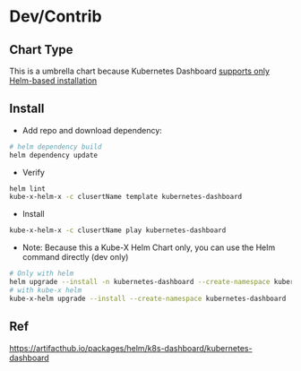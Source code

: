 # Dev/Contrib

## Chart Type

This is a umbrella chart because Kubernetes Dashboard [supports only Helm-based installation](https://github.com/kubernetes/dashboard?tab=readme-ov-file#installation)


## Install

* Add repo and download dependency:
```bash
# helm dependency build
helm dependency update
```
* Verify
```bash
helm lint
kube-x-helm-x -c clusertName template kubernetes-dashboard
```
* Install
```bash
kube-x-helm-x -c clusertName play kubernetes-dashboard
```
* Note: Because this a Kube-X Helm Chart only, you can use the Helm command directly (dev only)
```bash
# Only with helm
helm upgrade --install -n kubernetes-dashboard --create-namespace kubernetes-dashboard .
# with kube-x helm
kube-x-helm upgrade --install --create-namespace kubernetes-dashboard .
```



## Ref
https://artifacthub.io/packages/helm/k8s-dashboard/kubernetes-dashboard 